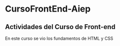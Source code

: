 # CursoFrontEnd-Aiep
## Actividades del Curso de Front-end
<p>En este curso se vio los fundamentos de HTML y CSS</p>
